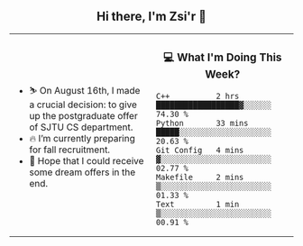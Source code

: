 <h2 align="center"> Hi there, I'm Zsi'r 👋 </h2>

<table>
    <tr>
        <td valign="center" width="50%">
            <ul>
                <li> ⛷️ On August 16th, I made a crucial decision: to give up the postgraduate offer of SJTU CS department.</li>
                <li> 🔥 I’m currently preparing for fall recruitment.</li>
                <li> 🙏 Hope that I could receive some dream offers in the end.</li>
            </ul>
        </td>
       <td valign="top" width="50%">

<h3 align="center"> 💻 What I'm Doing This Week? </h3>

<!--START_SECTION:waka-->
```text
C++          2 hrs           ██████████████████▓░░░░░░   74.30 % 
Python       33 mins         █████░░░░░░░░░░░░░░░░░░░░   20.63 % 
Git Config   4 mins          ▓░░░░░░░░░░░░░░░░░░░░░░░░   02.77 % 
Makefile     2 mins          ▒░░░░░░░░░░░░░░░░░░░░░░░░   01.33 % 
Text         1 min           ▒░░░░░░░░░░░░░░░░░░░░░░░░   00.91 % 
```
<!--END_SECTION:waka-->
</td></tr>
</table>
